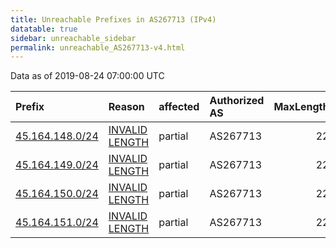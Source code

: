 ```yaml
---
title: Unreachable Prefixes in AS267713 (IPv4)
datatable: true
sidebar: unreachable_sidebar
permalink: unreachable_AS267713-v4.html
---
```


Data as of 2019-08-24 07:00:00 UTC


<div class="datatable-begin"></div>

| Prefix                                                   | Reason                                                                                                     | affected   | Authorized AS   |   MaxLength | Anchor                                         |   unreachable /24s |
|:---------------------------------------------------------|:-----------------------------------------------------------------------------------------------------------|:-----------|:----------------|------------:|:-----------------------------------------------|-------------------:|
| [45.164.148.0/24](https://stat.ripe.net/45.164.148.0/24) | [INVALID LENGTH](https://rpki-validator.ripe.net/announcement-preview?asn=AS267713&prefix=45.164.148.0/24) | partial    | AS267713        |          22 | [LACNIC](unreachable_LACNIC_RPKI_Root-v4.html) |                  1 |
| [45.164.149.0/24](https://stat.ripe.net/45.164.149.0/24) | [INVALID LENGTH](https://rpki-validator.ripe.net/announcement-preview?asn=AS267713&prefix=45.164.149.0/24) | partial    | AS267713        |          22 | [LACNIC](unreachable_LACNIC_RPKI_Root-v4.html) |                  1 |
| [45.164.150.0/24](https://stat.ripe.net/45.164.150.0/24) | [INVALID LENGTH](https://rpki-validator.ripe.net/announcement-preview?asn=AS267713&prefix=45.164.150.0/24) | partial    | AS267713        |          22 | [LACNIC](unreachable_LACNIC_RPKI_Root-v4.html) |                  1 |
| [45.164.151.0/24](https://stat.ripe.net/45.164.151.0/24) | [INVALID LENGTH](https://rpki-validator.ripe.net/announcement-preview?asn=AS267713&prefix=45.164.151.0/24) | partial    | AS267713        |          22 | [LACNIC](unreachable_LACNIC_RPKI_Root-v4.html) |                  1 |

<div class="datatable-end"></div>